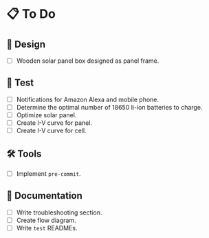 # :clipboard: To Do

## :triangular_ruler: Design
- [ ] Wooden solar panel box designed as panel frame.

## :test_tube: Test
- [ ] Notifications for Amazon Alexa and mobile phone.
- [ ] Determine the optimal number of 18650 li-ion batteries to charge.
- [ ] Optimize solar panel.
- [ ] Create I-V curve for panel.
- [ ] Create I-V curve for cell.

## :hammer_and_wrench: Tools
- [ ] Implement `pre-commit`.

## :pencil: Documentation
- [ ] Write troubleshooting section.
- [ ] Create flow diagram.
- [ ] Write `test` READMEs.
